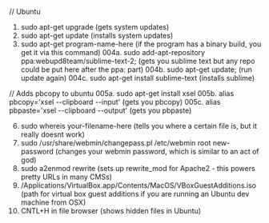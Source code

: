 // Ubuntu
001.    sudo apt-get upgrade (gets system updates)
002.    sudo apt-get update (installs system updates)
003.    sudo apt-get program-name-here (if the program has a binary build, you get it via this command)
004a.   sudo add-apt-repository ppa:webupd8team/sublime-text-2; (gets you sublime text but any repo could be put here after the ppa: part)
004b.   sudo apt-get update; (run update again)
004c.   sudo apt-get install sublime-text (installs sublime)

// Adds pbcopy to ubuntu
005a.   sudo apt-get install xsel
005b.   alias pbcopy='xsel --clipboard --input' (gets you pbcopy)
005c.   alias pbpaste='xsel --clipboard --output' (gets you pbpaste)

006.    sudo whereis your-filename-here (tells you where a certain file is, but it really doesnt work)
007.    sudo /usr/share/webmin/changepass.pl /etc/webmin root new-password (changes your webmin password, which is similar to an act of god)
008.    sudo a2enmod rewrite (sets up rewrite_mod for Apache2 - this powers pretty URLs in many CMSs)
009.    /Applications/VirtualBox.app/Contents/MacOS/VBoxGuestAdditions.iso (path for virtual box guest additions if you are running an Ubuntu dev machine from OSX)
010.    CNTL+H in file browser (shows hidden files in Ubuntu)